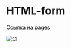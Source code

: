# HTML-form

[Ссылка на pages](https://parilov-alexx.github.io/html-forms/)

![CI](https://github.com/parilov-alexx/html-forms/actions/workflows/web.yml/badge.svg)
